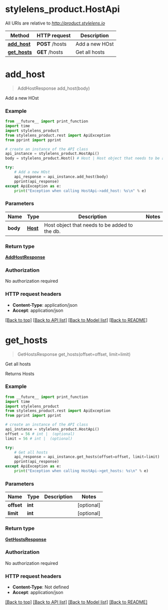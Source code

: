 # stylelens_product.HostApi

All URIs are relative to *http://product.stylelens.io*

Method | HTTP request | Description
------------- | ------------- | -------------
[**add_host**](HostApi.md#add_host) | **POST** /hosts | Add a new HOst
[**get_hosts**](HostApi.md#get_hosts) | **GET** /hosts | Get all hosts


# **add_host**
> AddHostResponse add_host(body)

Add a new HOst



### Example 
```python
from __future__ import print_function
import time
import stylelens_product
from stylelens_product.rest import ApiException
from pprint import pprint

# create an instance of the API class
api_instance = stylelens_product.HostApi()
body = stylelens_product.Host() # Host | Host object that needs to be added to the db.

try: 
    # Add a new HOst
    api_response = api_instance.add_host(body)
    pprint(api_response)
except ApiException as e:
    print("Exception when calling HostApi->add_host: %s\n" % e)
```

### Parameters

Name | Type | Description  | Notes
------------- | ------------- | ------------- | -------------
 **body** | [**Host**](Host.md)| Host object that needs to be added to the db. | 

### Return type

[**AddHostResponse**](AddHostResponse.md)

### Authorization

No authorization required

### HTTP request headers

 - **Content-Type**: application/json
 - **Accept**: application/json

[[Back to top]](#) [[Back to API list]](../README.md#documentation-for-api-endpoints) [[Back to Model list]](../README.md#documentation-for-models) [[Back to README]](../README.md)

# **get_hosts**
> GetHostsResponse get_hosts(offset=offset, limit=limit)

Get all hosts

Returns Hosts

### Example 
```python
from __future__ import print_function
import time
import stylelens_product
from stylelens_product.rest import ApiException
from pprint import pprint

# create an instance of the API class
api_instance = stylelens_product.HostApi()
offset = 56 # int |  (optional)
limit = 56 # int |  (optional)

try: 
    # Get all hosts
    api_response = api_instance.get_hosts(offset=offset, limit=limit)
    pprint(api_response)
except ApiException as e:
    print("Exception when calling HostApi->get_hosts: %s\n" % e)
```

### Parameters

Name | Type | Description  | Notes
------------- | ------------- | ------------- | -------------
 **offset** | **int**|  | [optional] 
 **limit** | **int**|  | [optional] 

### Return type

[**GetHostsResponse**](GetHostsResponse.md)

### Authorization

No authorization required

### HTTP request headers

 - **Content-Type**: Not defined
 - **Accept**: application/json

[[Back to top]](#) [[Back to API list]](../README.md#documentation-for-api-endpoints) [[Back to Model list]](../README.md#documentation-for-models) [[Back to README]](../README.md)

